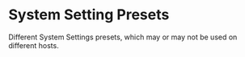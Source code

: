 # System Setting Presets
Different System Settings presets, which may or may not be used on different hosts.